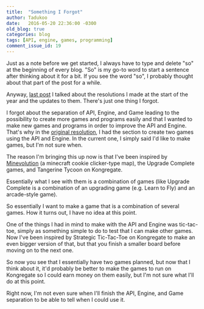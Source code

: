 ```yaml
---
title:  "Something I Forgot"
author: Tadukoo
date:   2016-05-20 22:36:00 -0300
old_blog: true
categories: blog
tags: [API, engine, games, programming]
comment_issue_id: 19
---
```

Just as a note before we get started, I always have to type and delete "so" at the beginning of every blog. "So" is my go-to word to start a sentence after 
thinking about it for a bit. If you see the word "so", I probably thought about that part of the post for a while.

Anyway, <a href="{{ site.baseurl }}{% post_url 2016-05-16-resolutions-failures-and-changes-oh-my %}">last post</a> I talked about the resolutions I made at 
the start of the year and the updates to them. There's just one thing I forgot.

I forgot about the separation of API, Engine, and Game leading to the possibility to create more games and programs easily and that I wanted to make new 
games and programs in order to improve the API and Engine. That's why in the 
<a href="{{ site.baseurl }}{% post_url 2016-01-01-new-year-new-plans %}">original resolution</a>, I had the section to create two games using the API and 
Engine. In the current one, I simply said I'd like to make games, but I'm not sure when.

The reason I'm bringing this up now is that I've been inspired by 
<a href="http://www.minecraftforum.net/forums/mapping-and-modding/maps/2231637-beta-minevolution-a-minecraft-incrementation-game">Minevolution</a> (a 
minecraft cookie clicker-type map), the Upgrade Complete games, and Tangerine Tycoon on Kongregate.

Essentially what I see with them is a combination of games (like Upgrade Complete is a combination of an upgrading game (e.g. Learn to Fly) and an 
arcade-style game).

So essentially I want to make a game that is a combination of several games. How it turns out, I have no idea at this point.

One of the things I had in mind to make with the API and Engine was tic-tac-toe, simply as something simple to do to test that I can make other games. Now 
I've been inspired by Strategic Tic-Tac-Toe on Kongregate to make an even bigger version of that, but that you finish a smaller board before moving on to the 
next one.

So now you see that I essentially have two games planned, but now that I think about it, it'd probably be better to make the games to run on Kongregate so I 
could earn money on them easily, but I'm not sure what I'll do at this point.

Right now, I'm not even sure when I'll finish the API, Engine, and Game separation to be able to tell when I could use it.
